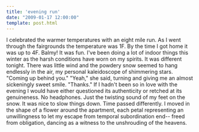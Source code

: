```yaml
---
title: 'evening run'
date: "2009-01-17 12:00:00"
template: post.html
---
```


I celebrated the warmer temperatures with an eight mile run. As I went through the fairgrounds the temperature was 1F. By the time I got home it was up to 4F. Balmy! It was fun. I've been doing a lot of indoor things this winter as the harsh conditions have worn on my spirits. It was different tonight. There was little wind and the powdery snow seemed to hang endlessly in the air, my personal kaleidoscope of shimmering stars. "Coming up behind you." "Yeah," she said, turning and giving me an almost sickeningly sweet smile. "Thanks." If I hadn't been so in love with the evening I would have either questioned its authenticity or retched at its genuineness. No headphones. Just the twisting sound of my feet on the snow. It was nice to slow things down. Time passed differently. I moved in the shape of a flower around the apartment, each petal representing an unwillingness to let my escape from temporal subordination end-- freed from obligation, dancing as a witness to the unshrouding of the heavens.